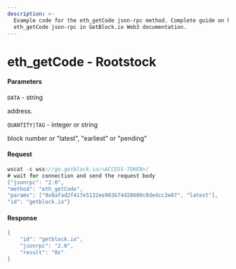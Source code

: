 ```yaml
---
description: >-
  Example code for the eth_getCode json-rpc method. Сomplete guide on how to use
  eth_getCode json-rpc in GetBlock.io Web3 documentation.
---
```


# eth\_getCode - Rootstock

#### Parameters

`DATA` - string

address.

`QUANTITY|TAG` - integer or string

block number or "latest", "earliest" or "pending"

#### Request

```java
wscat -c wss://go.getblock.io/<ACCESS-TOKEN>/
# wait for connection and send the request body 
{"jsonrpc": "2.0",
"method": "eth_getCode",
"params": ["0x8afad2f417e5132ee983b74d28600c0dedcc3e07", "latest"],
"id": "getblock.io"}
```

#### Response

```java
{
    "id": "getblock.io",
    "jsonrpc": "2.0",
    "result": "0x"
}
```
